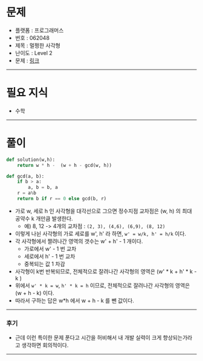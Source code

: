 # 문제
- 플랫폼 : 프로그래머스
- 번호 : 062048
- 제목 : 멀쩡한 사각형
- 난이도 : Level 2
- 문제 : <a href="https://school.programmers.co.kr/learn/courses/30/lessons/62048" target="_blank">링크</a>

---

# 필요 지식
- 수학

---

# 풀이
```python
def solution(w,h):
    return w * h -  (w + h - gcd(w, h))

def gcd(a, b):
    if b > a:
        a, b = b, a
    r = a%b
    return b if r == 0 else gcd(b, r)
```
- 가로 w, 세로 h 인 사각형을 대각선으로 그으면 정수지점 교차점은 (w, h) 의 최대공약수 k 개만큼 발생한다.
  - 예) 8, 12 -> 4개의 교차점 : `(2, 3), (4,6), (6,9), (8, 12)`
- 이렇게 나뉜 사각형의 가로 세로를 w', h' 라 하면, `w' = w/k, h' = h/k` 이다.
- 각 사각형에서 짤려나간 영역의 갯수는 w' + h' - 1 개이다.
  - 가로에서 w' - 1 번 교차
  - 세로에서 h' - 1 번 교차
  - 중복되는 값 1 차감
- 사각형이 k번 반복되므로, 전체적으로 잘려나간 사각형의 영역은 (w' * k + h' * k - k )
- 위에서 `w' * k = w`, `h' * k = h` 이므로, 전체적으로 잘려나간 사각형의 영역은 (w + h - k) 이다.
- 따라서 구하는 답은 w*h 에서 w + h - k 를 뺀 값이다.

---

### 후기
- 근데 이런 특이한 문제 푼다고 시간을 허비해서 내 개발 실력이 크게 향상되는가라고 생각하면 회의적이다.

---
